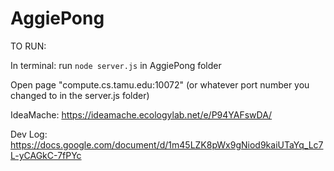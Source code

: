 # AggiePong

TO RUN:

In terminal: run `node server.js` in AggiePong folder

Open page "compute.cs.tamu.edu:10072" (or whatever port number you changed to in the server.js folder)  

IdeaMache: https://ideamache.ecologylab.net/e/P94YAFswDA/

Dev Log:  https://docs.google.com/document/d/1m45LZK8pWx9gNiod9kaiUTaYq_Lc7L-yCAGkC-7fPYc
